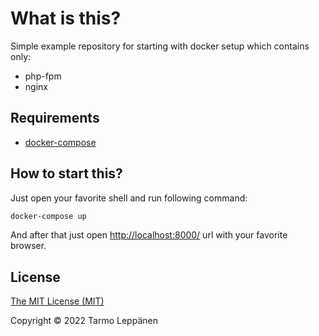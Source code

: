 # What is this?

Simple example repository for starting with docker setup which contains only:
* php-fpm
* nginx

## Requirements

* [docker-compose](https://docs.docker.com/compose/install/)

## How to start this?

Just open your favorite shell and run following command:

```bash
docker-compose up
```

And after that just open [http://localhost:8000/](http://localhost:8000/) url
with your favorite browser. 

## License

[The MIT License (MIT)](LICENSE)

Copyright © 2022 Tarmo Leppänen
